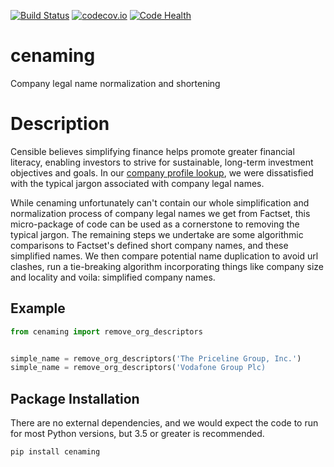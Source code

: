 [![Build Status](https://travis-ci.org/portfoliome/cenaming.svg?branch=master)](https://travis-ci.com/portfoliome/cenaming)
[![codecov.io](http://codecov.io/github/portfoliome/cenaming/coverage.svg?branch=master)](http://codecov.io/github/portfoliome/cenaming?branch=master)
[![Code Health](https://landscape.io/github/portfoliome/cenaming/master/landscape.svg?style=flat)](https://landscape.io/github/portfoliome/cenaming/master)

# cenaming
Company legal name normalization and shortening

# Description
Censible believes simplifying finance helps promote greater financial literacy, enabling investors to strive for sustainable, long-term investment objectives and goals. In our [company profile lookup](https://esg.censible.co/companies), we were dissatisfied with the typical jargon associated with company legal names.

While cenaming unfortunately can't contain our whole simplification and normalization process of company legal names we get from Factset, this micro-package of code can be used as a cornerstone to removing the typical jargon. The remaining steps we undertake are some algorithmic comparisons to Factset's defined short company names, and these simplified names. We then compare potential name duplication to avoid url clashes, run a tie-breaking algorithm incorporating things like company size and locality and voila: simplified company names.

## Example
```python
from cenaming import remove_org_descriptors


simple_name = remove_org_descriptors('The Priceline Group, Inc.')
simple_name = remove_org_descriptors('Vodafone Group Plc)
```

## Package Installation
There are no external dependencies, and we would expect the code to run for most Python versions, but 3.5 or greater is recommended.

```bash
pip install cenaming
```
